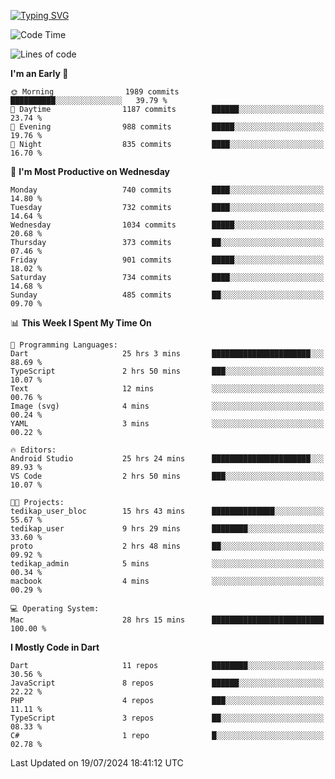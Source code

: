 
<a href="https://git.io/typing-svg"><img src="https://readme-typing-svg.demolab.com?font=Source+Code+Pro&pause=1000&random=false&width=435&lines=Hey+%F0%9F%A5%B6+iam+Yaskraz" alt="Typing SVG" /></a>
<!--START_SECTION:waka-->
![Code Time](http://img.shields.io/badge/Code%20Time-317%20hrs%2018%20mins-blue)

![Lines of code](https://img.shields.io/badge/From%20Hello%20World%20I%27ve%20Written-2.3%20million%20lines%20of%20code-blue)

**I'm an Early 🐤** 

```text
🌞 Morning                1989 commits        ██████████░░░░░░░░░░░░░░░   39.79 % 
🌆 Daytime                1187 commits        ██████░░░░░░░░░░░░░░░░░░░   23.74 % 
🌃 Evening                988 commits         █████░░░░░░░░░░░░░░░░░░░░   19.76 % 
🌙 Night                  835 commits         ████░░░░░░░░░░░░░░░░░░░░░   16.70 % 
```
📅 **I'm Most Productive on Wednesday** 

```text
Monday                   740 commits         ████░░░░░░░░░░░░░░░░░░░░░   14.80 % 
Tuesday                  732 commits         ████░░░░░░░░░░░░░░░░░░░░░   14.64 % 
Wednesday                1034 commits        █████░░░░░░░░░░░░░░░░░░░░   20.68 % 
Thursday                 373 commits         ██░░░░░░░░░░░░░░░░░░░░░░░   07.46 % 
Friday                   901 commits         █████░░░░░░░░░░░░░░░░░░░░   18.02 % 
Saturday                 734 commits         ████░░░░░░░░░░░░░░░░░░░░░   14.68 % 
Sunday                   485 commits         ██░░░░░░░░░░░░░░░░░░░░░░░   09.70 % 
```


📊 **This Week I Spent My Time On** 

```text
💬 Programming Languages: 
Dart                     25 hrs 3 mins       ██████████████████████░░░   88.69 % 
TypeScript               2 hrs 50 mins       ███░░░░░░░░░░░░░░░░░░░░░░   10.07 % 
Text                     12 mins             ░░░░░░░░░░░░░░░░░░░░░░░░░   00.76 % 
Image (svg)              4 mins              ░░░░░░░░░░░░░░░░░░░░░░░░░   00.24 % 
YAML                     3 mins              ░░░░░░░░░░░░░░░░░░░░░░░░░   00.22 % 

🔥 Editors: 
Android Studio           25 hrs 24 mins      ██████████████████████░░░   89.93 % 
VS Code                  2 hrs 50 mins       ███░░░░░░░░░░░░░░░░░░░░░░   10.07 % 

🐱‍💻 Projects: 
tedikap_user_bloc        15 hrs 43 mins      ██████████████░░░░░░░░░░░   55.67 % 
tedikap_user             9 hrs 29 mins       ████████░░░░░░░░░░░░░░░░░   33.60 % 
proto                    2 hrs 48 mins       ██░░░░░░░░░░░░░░░░░░░░░░░   09.92 % 
tedikap_admin            5 mins              ░░░░░░░░░░░░░░░░░░░░░░░░░   00.34 % 
macbook                  4 mins              ░░░░░░░░░░░░░░░░░░░░░░░░░   00.29 % 

💻 Operating System: 
Mac                      28 hrs 15 mins      █████████████████████████   100.00 % 
```

**I Mostly Code in Dart** 

```text
Dart                     11 repos            ████████░░░░░░░░░░░░░░░░░   30.56 % 
JavaScript               8 repos             ██████░░░░░░░░░░░░░░░░░░░   22.22 % 
PHP                      4 repos             ███░░░░░░░░░░░░░░░░░░░░░░   11.11 % 
TypeScript               3 repos             ██░░░░░░░░░░░░░░░░░░░░░░░   08.33 % 
C#                       1 repo              █░░░░░░░░░░░░░░░░░░░░░░░░   02.78 % 
```




 Last Updated on 19/07/2024 18:41:12 UTC
<!--END_SECTION:waka-->

